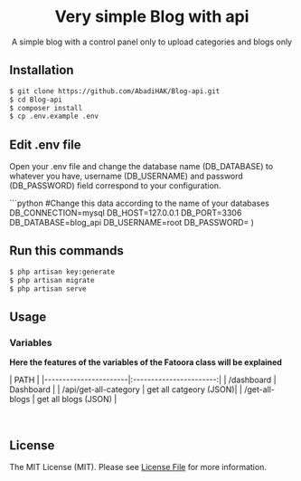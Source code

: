 <div align="center">
  <h1>Very simple Blog with api</h1>
  <p>A simple blog with a control panel only to upload categories and blogs only</p>
</div>





## Installation


```bash
$ git clone https://github.com/AbadiHAK/Blog-api.git
$ cd Blog-api
$ composer install
$ cp .env.example .env
```

## Edit .env file

<p>Open your .env file and change the database name (DB_DATABASE) to whatever you have, username (DB_USERNAME) and password (DB_PASSWORD) field correspond to your configuration.
</p>
```python
#Change this data according to the name of your databases 
DB_CONNECTION=mysql
DB_HOST=127.0.0.1
DB_PORT=3306
DB_DATABASE=blog_api
DB_USERNAME=root
DB_PASSWORD=
)



## Run this commands
```bash
$ php artisan key:generate
$ php artisan migrate
$ php artisan serve
```






## Usage

### Variables

**Here the features of the variables of the Fatoora class will be explained**

| PATH                  | 
|-----------------------|:-----------------------:|
| /dashboard            | Dashboard               |
| /api/get-all-category |  get all catgeory (JSON)|
| /get-all-blogs        |  get all blogs (JSON)   |    


<!-- | name here | feature here| -->


<br>










## License

The MIT License (MIT). Please see [License File](LICENSE) for more information.
